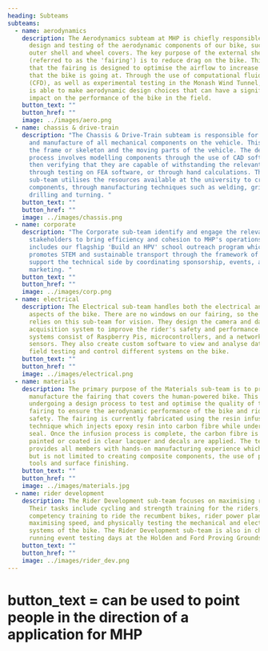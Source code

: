 ```yaml
---
heading: Subteams
subteams:
  - name: aerodynamics
    description: The Aerodynamics subteam at MHP is chiefly responsible for the
      design and testing of the aerodynamic components of our bike, such as the
      outer shell and wheel covers. The key purpose of the external shell
      (referred to as the 'fairing') is to reduce drag on the bike. This means
      that the fairing is designed to optimise the airflow to increase the speed
      that the bike is going at. Through the use of computational fluid dynamics
      (CFD), as well as experimental testing in the Monash Wind Tunnel, the team
      is able to make aerodynamic design choices that can have a significant
      impact on the performance of the bike in the field.
    button_text: ""
    button_href: ""
    image: ../images/aero.png
  - name: chassis & drive-train
    description: "The Chassis & Drive-Train subteam is responsible for the design
      and manufacture of all mechanical components on the vehicle. This includes
      the frame or skeleton and the moving parts of the vehicle. The design
      process involves modelling components through the use of CAD software and
      then verifying that they are capable of withstanding the relevant loading
      through testing on FEA software, or through hand calculations. The
      sub-team utilises the resources available at the university to create the
      components, through manufacturing techniques such as welding, grinding,
      drilling and turning. "
    button_text: ""
    button_href: ""
    image: ../images/chassis.png
  - name: corporate
    description: "The Corporate sub-team identify and engage the relevant external
      stakeholders to bring efficiency and cohesion to MHP's operations. This
      includes our flagship 'Build an HPV' school outreach program which
      promotes STEM and sustainable transport through the framework of HPV. They
      support the technical side by coordinating sponsorship, events, and
      marketing. "
    button_text: ""
    button_href: ""
    image: ../images/corp.png
  - name: electrical
    description: The Electrical sub-team handles both the electrical and software
      aspects of the bike. There are no windows on our fairing, so the rider
      relies on this sub-team for vision. They design the camera and data
      acquisition system to improve the rider's safety and performance. The
      systems consist of Raspberry Pis, microcontrollers, and a network of
      sensors. They also create custom software to view and analyse data from
      field testing and control different systems on the bike.
    button_text: ""
    button_href: ""
    image: ../images/electrical.png
  - name: materials
    description: The primary purpose of the Materials sub-team is to prototype and
      manufacture the fairing that covers the human-powered bike. This includes
      undergoing a design process to test and optimise the quality of the
      fairing to ensure the aerodynamic performance of the bike and rider
      safety. The fairing is currently fabricated using the resin infusion
      technique which injects epoxy resin into carbon fibre while under a vacuum
      seal. Once the infusion process is complete, the carbon fibre is either
      painted or coated in clear lacquer and decals are applied. The team itself
      provides all members with hands-on manufacturing experience which includes
      but is not limited to creating composite components, the use of power
      tools and surface finishing.
    button_text: ""
    button_href: ""
    image: ../images/materials.jpg
  - name: rider development
    description: The Rider Development sub-team focuses on maximising rider output.
      Their tasks include cycling and strength training for the riders,
      competency training to ride the recumbent bikes, rider power plans for
      maximising speed, and physically testing the mechanical and electrical
      systems of the bike. The Rider Development sub-team is also in charge of
      running event testing days at the Holden and Ford Proving Grounds.
    button_text: ""
    button_href: ""
    image: ../images/rider_dev.png
---
```


# button_text = can be used to point people in the direction of a application for MHP
